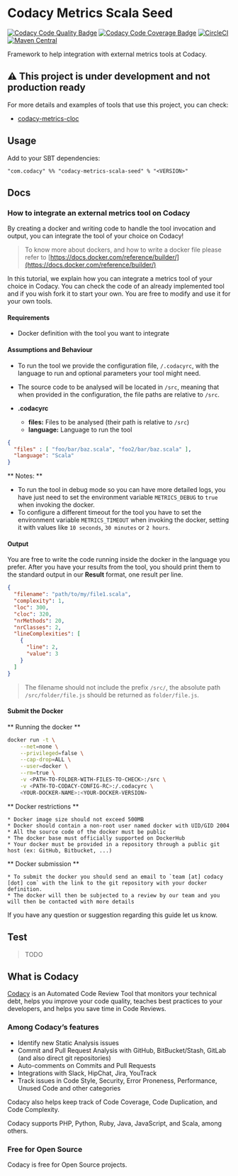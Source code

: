 # Codacy Metrics Scala Seed

[![Codacy Code Quality Badge](https://api.codacy.com/project/badge/Grade/84f9864f373e4228b8c030d583bd4094)](https://www.codacy.com/app/Codacy/codacy-metrics-scala-seed?utm_source=github.com&amp;utm_medium=referral&amp;utm_content=codacy/codacy-metrics-scala-seed&amp;utm_campaign=Badge_Grade)
[![Codacy Code Coverage Badge](https://api.codacy.com/project/badge/Coverage/84f9864f373e4228b8c030d583bd4094)](https://www.codacy.com/app/Codacy/codacy-metrics-scala-seed?utm_source=github.com&utm_medium=referral&utm_content=codacy/codacy-metrics-scala-seed&utm_campaign=Badge_Coverage)
[![CircleCI](https://circleci.com/gh/codacy/codacy-metrics-scala-seed.svg?style=svg)](https://circleci.com/gh/codacy/codacy-metrics-scala-seed)
[![Maven Central](https://maven-badges.herokuapp.com/maven-central/com.codacy/codacy-metrics-scala-seed/badge.svg)](https://maven-badges.herokuapp.com/maven-central/com.codacy/codacy-metrics-scala-seed)

Framework to help integration with external metrics tools at Codacy.

## :warning: This project is under development and not production ready

For more details and examples of tools that use this project, you can check:

* [codacy-metrics-cloc](https://github.com/codacy/codacy-metrics-cloc)

## Usage

Add to your SBT dependencies:

`"com.codacy" %% "codacy-metrics-scala-seed" % "<VERSION>"`

## Docs

### How to integrate an external metrics tool on Codacy

By creating a docker and writing code to handle the tool invocation and output,
you can integrate the tool of your choice on Codacy!

> To know more about dockers, and how to write a docker file please refer to [https://docs.docker.com/reference/builder/](https://docs.docker.com/reference/builder/)

In this tutorial, we explain how you can integrate a metrics tool of your choice in Codacy.
You can check the code of an already implemented tool and if you wish fork it to start your own.
You are free to modify and use it for your own tools.

#### Requirements

* Docker definition with the tool you want to integrate

#### Assumptions and Behaviour

* To run the tool we provide the configuration file, `/.codacyrc`, with the language to run and optional parameters your tool might need.
* The source code to be analysed will be located in `/src`, meaning that when provided in the configuration, the file paths are relative to `/src`.

* **.codacyrc**
  * **files:** Files to be analysed (their path is relative to `/src`)
  * **language:** Language to run the tool

```json
{
  "files" : [ "foo/bar/baz.scala", "foo2/bar/baz.scala" ],
  "language": "Scala"
}
```

** Notes: **

* To run the tool in debug mode so you can have more detailed logs, you have just need to set the environment variable `METRICS_DEBUG` to `true` when invoking the docker.
* To configure a different timeout for the tool you have to set the environment variable `METRICS_TIMEOUT` when invoking the docker, setting it with values like `10 seconds`, `30 minutes` or `2 hours`.

#### Output

You are free to write the code running inside the docker in the language you prefer.
After you have your results from the tool, you should print them to the standard output in our **Result** format, one result per line.

```json
{
  "filename": "path/to/my/file1.scala",
  "complexity": 1,
  "loc": 300,
  "cloc": 320,
  "nrMethods": 20,
  "nrClasses": 2,
  "lineComplexities": [
    {
      "line": 2, 
      "value": 3
    }
  ]
}
```

> The filename should not include the prefix `/src/`, the absolute path `/src/folder/file.js` should be returned as `folder/file.js`.

#### Submit the Docker

** Running the docker **

```sh
docker run -t \
    --net=none \
    --privileged=false \
    --cap-drop=ALL \
    --user=docker \
    --rm=true \
    -v <PATH-TO-FOLDER-WITH-FILES-TO-CHECK>:/src \
    -v <PATH-TO-CODACY-CONFIG-RC>:/.codacyrc \
    <YOUR-DOCKER-NAME>:<YOUR-DOCKER-VERSION>
```

** Docker restrictions **

    * Docker image size should not exceed 500MB
    * Docker should contain a non-root user named docker with UID/GID 2004
    * All the source code of the docker must be public
    * The docker base must officially supported on DockerHub
    * Your docker must be provided in a repository through a public git host (ex: GitHub, Bitbucket, ...)

** Docker submission **

    * To submit the docker you should send an email to `team [at] codacy [dot] com` with the link to the git repository with your docker definition.
    * The docker will then be subjected to a review by our team and you will then be contacted with more details

If you have any question or suggestion regarding this guide let us know.

## Test

> TODO

## What is Codacy

[Codacy](https://www.codacy.com/) is an Automated Code Review Tool that monitors your technical debt, helps you improve your code quality, teaches best practices to your developers, and helps you save time in Code Reviews.

### Among Codacy’s features

* Identify new Static Analysis issues
* Commit and Pull Request Analysis with GitHub, BitBucket/Stash, GitLab (and also direct git repositories)
* Auto-comments on Commits and Pull Requests
* Integrations with Slack, HipChat, Jira, YouTrack
* Track issues in Code Style, Security, Error Proneness, Performance, Unused Code and other categories

Codacy also helps keep track of Code Coverage, Code Duplication, and Code Complexity.

Codacy supports PHP, Python, Ruby, Java, JavaScript, and Scala, among others.

### Free for Open Source

Codacy is free for Open Source projects.
